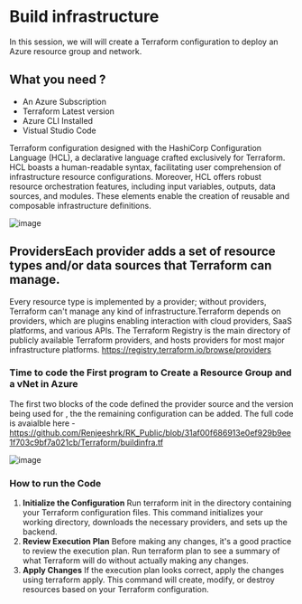 # Build infrastructure
In this session, we will will create a Terraform configuration to deploy an Azure resource group and network. 

## What you need ? 
* An Azure Subscription
* Terraform Latest version
* Azure CLI Installed
* Vistual Studio Code

Terraform configuration designed with the HashiCorp Configuration Language (HCL), a declarative language crafted exclusively for Terraform. HCL boasts a human-readable syntax, facilitating user comprehension of infrastructure resource configurations. Moreover, HCL offers robust resource orchestration features, including input variables, outputs, data sources, and modules. These elements enable the creation of reusable and composable infrastructure definitions.

![image](https://github.com/Renjeeshrk/RK_Public/assets/51906504/d988467f-aee1-4f63-9954-ae1485cb1428)


## ProvidersEach provider adds a set of resource types and/or data sources that Terraform can manage.

Every resource type is implemented by a provider; without providers, Terraform can't manage any kind of infrastructure.Terraform depends on providers, which are plugins enabling interaction with cloud providers, SaaS platforms, and various APIs.
The Terraform Registry is the main directory of publicly available Terraform providers, and hosts providers for most major infrastructure platforms.
https://registry.terraform.io/browse/providers

### Time to code the First program to Create a Resource Group and a vNet in Azure 
The first two blocks of the code defined the provider source and the version being used for , the the remaining configuration can be added. The full code is avaialble here - https://github.com/Renjeeshrk/RK_Public/blob/31af00f686913e0ef929b9ee1f703c9bf7a021cb/Terraform/buildinfra.tf 

![image](https://github.com/Renjeeshrk/RK_Public/assets/51906504/58f585ab-6714-42f0-91b7-3285da1ad7bd)

### How to run the Code 
1. **Initialize the Configuration**
Run terraform init in the directory containing your Terraform configuration files. This command initializes your working directory, downloads the necessary providers, and sets up the backend. 
2. **Review Execution Plan**
Before making any changes, it's a good practice to review the execution plan. Run terraform plan to see a summary of what Terraform will do without actually making any changes.
3. **Apply Changes**
If the execution plan looks correct, apply the changes using terraform apply. This command will create, modify, or destroy resources based on your Terraform configuration.

